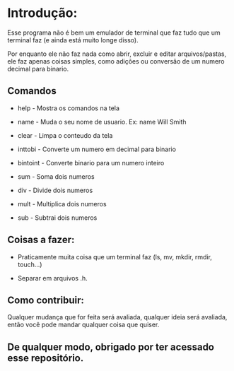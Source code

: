 # Introdução:

Esse programa não é bem um emulador de terminal que faz tudo que um terminal faz (e ainda está muito longe disso). 

Por enquanto ele não faz nada como abrir, excluir e editar arquivos/pastas, ele faz apenas coisas simples, como adições ou conversão de um numero decimal para binario.

## Comandos

- help - Mostra os comandos na tela

- name - Muda o seu nome de usuario. Ex: name Will Smith

- clear - Limpa o conteudo da tela

- inttobi - Converte um numero em decimal para binario

- bintoint - Converte binario para um numero inteiro

- sum - Soma dois numeros

- div - Divide dois numeros

- mult - Multiplica dois numeros

- sub - Subtrai dois numeros

## Coisas a fazer:

- Praticamente muita coisa que um terminal faz (ls, mv, mkdir, rmdir, touch...)

- Separar em arquivos .h.

## Como contribuir:

Qualquer mudança que for feita será avaliada, qualquer ideia será avaliada, então você pode mandar qualquer coisa que quiser.

## De qualquer modo, obrigado por ter acessado esse repositório.
